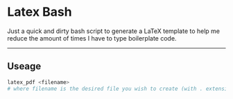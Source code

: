 # Latex Bash

Just a quick and dirty bash script to generate a LaTeX template to help me reduce the amount of times I have to type boilerplate code.

_ _ _

## Useage

```bash
latex_pdf <filename>
# where filename is the desired file you wish to create (with . extension)
```


